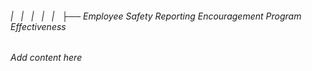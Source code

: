 ###### |   |   |   |   |   ├── Employee Safety Reporting Encouragement Program Effectiveness

*Add content here*